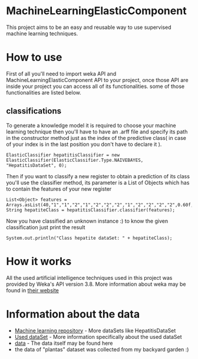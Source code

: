 # MachineLearningElasticComponent

This project aims to be an easy and reusable way to use supervised machine learning techniques.

# How to use

First of all you'll need to import weka API and MachineLearningElasticComponent API to your project, once those API are inside your project you can access all of its functionalities. some of those functionalities are listed below.

## classifications

To generate a knowledge model it is required to choose your machine learning technique then you'll have to have an .arff file and specify its path in the constructor method just as the index of the predictive class( in case of your index is in the last position you don't have to declare it ).

```
ElasticClassifier hepatitisClassifier = new ElasticClassifier(ElasticClassifier.Type.NAIVEBAYES, "HepatitisDataSet", 0);
```

Then if you want to classify a new register to obtain a prediction of its class you'll use the classifier method, its parameter is a List of Objects which has to contain the features of your new register

```
List<Object> features = Arrays.asList(40,"1","1","2","1","2","2","2","1","2","2","2","2",0.60f,62,166,4.0f,63,"1");
String hepatiteClass = hepatitisClassifier.classifier(features);
```

Now you have classified an unknown instance :) to know the given classification just print the result

```
System.out.println("Class hepatite dataSet: " + hepatiteClass);
```

# How it works

All the used artificial intelligence techniques used in this project was provided by Weka's API version 3.8. More information about weka may be found in [their website](https://www.cs.waikato.ac.nz/ml/weka/)

# Information about the data

* [Machine learning repository](http://archive.ics.uci.edu/ml/datasets.html) - More dataSets like HepatitisDataSet
* [Used dataSet](http://archive.ics.uci.edu/ml/datasets/Hepatitis) - More information specifically about the used dataSet
* [data](http://archive.ics.uci.edu/ml/machine-learning-databases/hepatitis/hepatitis.data) - The data itself may be found here
* the data of "plantas" dataset was collected from my backyard garden :)
